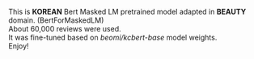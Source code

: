 This is **KOREAN** Bert Masked LM pretrained model adapted in **BEAUTY** domain. (BertForMaskedLM)  
About 60,000 reviews were used.  
It was fine-tuned based on _beomi/kcbert-base_ model weights.  
Enjoy!